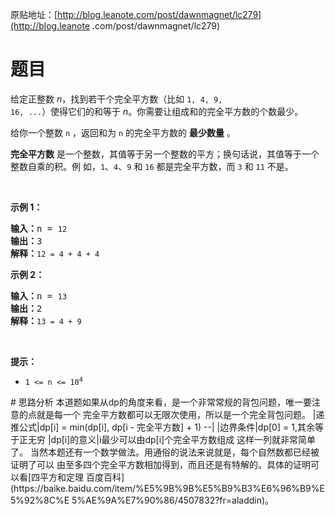 原贴地址：[http://blog.leanote.com/post/dawnmagnet/lc279](http://blog.leanote
.com/post/dawnmagnet/lc279)
# 题目
<p>给定正整数&nbsp;<em>n</em>，找到若干个完全平方数（比如&nbsp;<code>1, 4, 9, 
16, ...</code>）使得它们的和等于<em> 
n</em>。你需要让组成和的完全平方数的个数最少。</p>
<p>给你一个整数 <code>n</code> ，返回和为 <code>n</code> 的完全平方数的 
<strong>最少数量</strong> 。</p>
<p><strong>完全平方数</strong> 
是一个整数，其值等于另一个整数的平方；换句话说，其值等于一个整数自乘的积。例
如，<code>1</code>、<code>4</code>、<code>9</code> 和 <code>16</code> 
都是完全平方数，而 <code>3</code> 和 <code>11</code> 不是。</p>
<p>&nbsp;</p>
<p><strong>示例&nbsp;1：</strong></p>
<pre><strong>输入：</strong>n = <code>12</code>
<strong>输出：</strong>3 
<strong>解释：</strong><code>12 = 4 + 4 + 4</code></pre>
<p><strong>示例 2：</strong></p>
<pre><strong>输入：</strong>n = <code>13</code>
<strong>输出：</strong>2
<strong>解释：</strong><code>13 = 4 + 9</code></pre>
&nbsp;
<p><strong>提示：</strong></p>
<ul>
    <li><code>1 &lt;= n &lt;= 10<sup>4</sup></code></li>
</ul>
# 思路分析
本道题如果从dp的角度来看，是一个非常常规的背包问题，唯一要注意的点就是每一个
完全平方数都可以无限次使用，所以是一个完全背包问题。
|递推公式|dp[i] = min(dp[i], dp[i - 完全平方数] + 1)
--|
|边界条件|dp[0] = 1,其余等于正无穷
|dp[i]的意义|i最少可以由dp[i]个完全平方数组成
这样一列就非常简单了。
当然本题还有一个数学做法。用通俗的说法来说就是，每个自然数都已经被证明了可以
由至多四个完全平方数相加得到，而且还是有特解的。具体的证明可以看[四平方和定理 
百度百科](https://baike.baidu.com/item/%E5%9B%9B%E5%B9%B3%E6%96%B9%E5%92%8C%E
5%AE%9A%E7%90%86/4507832?fr=aladdin)。